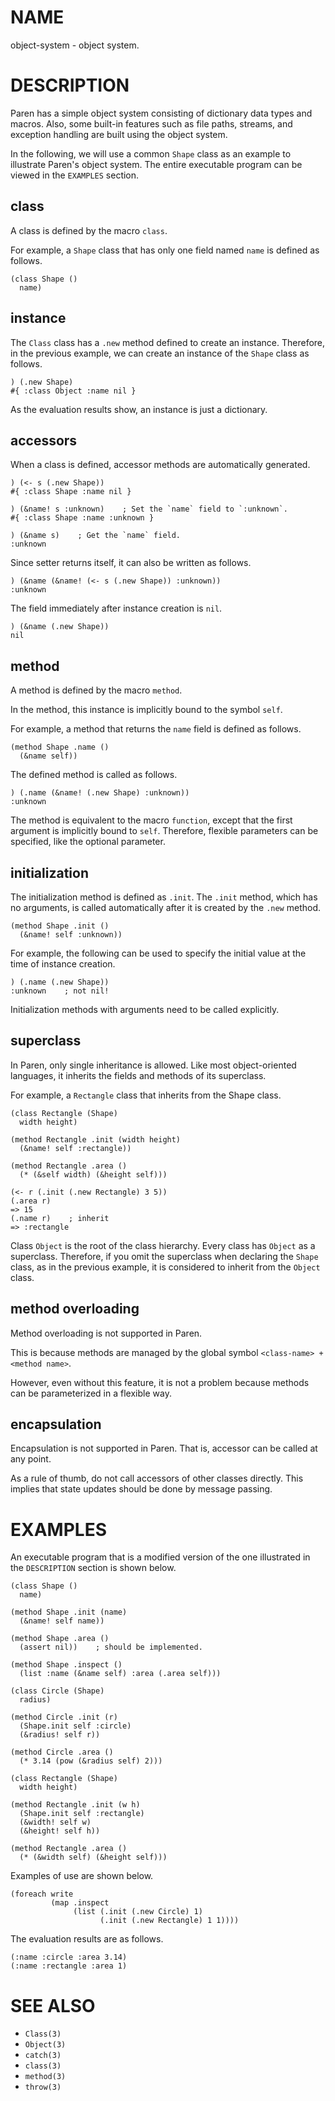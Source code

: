 # NAME
object-system - object system.

# DESCRIPTION
Paren has a simple object system consisting of dictionary data types and macros. Also, some built-in features such as file paths, streams, and exception handling are built using the object system.

In the following, we will use a common `Shape` class as an example to illustrate Paren's object system. The entire executable program can be viewed in the `EXAMPLES` section.

## class
A class is defined by the macro `class`.

For example, a `Shape` class that has only one field named `name` is defined as follows.

    (class Shape ()
      name)

## instance
The `Class` class has a `.new` method defined to create an instance. Therefore, in the previous example, we can create an instance of the `Shape` class as follows.

    ) (.new Shape)
    #{ :class Object :name nil }

As the evaluation results show, an instance is just a dictionary.

## accessors
When a class is defined, accessor methods are automatically generated.

    ) (<- s (.new Shape))
    #{ :class Shape :name nil }
    
    ) (&name! s :unknown)    ; Set the `name` field to `:unknown`.
    #{ :class Shape :name :unknown }
    
    ) (&name s)    ; Get the `name` field.
    :unknown

Since setter returns itself, it can also be written as follows.

    ) (&name (&name! (<- s (.new Shape)) :unknown))
    :unknown

The field immediately after instance creation is `nil`.

    ) (&name (.new Shape))
    nil

## method
A method is defined by the macro `method`.

In the method, this instance is implicitly bound to the symbol `self`.

For example, a method that returns the `name` field is defined as follows.

    (method Shape .name ()
      (&name self))

The defined method is called as follows.

    ) (.name (&name! (.new Shape) :unknown))
    :unknown

The method is equivalent to the macro `function`, except that the first argument is implicitly bound to `self`. Therefore, flexible parameters can be specified, like the optional parameter.

## initialization
The initialization method is defined as `.init`. The `.init` method, which has no arguments, is called automatically after it is created by the `.new` method.

    (method Shape .init ()
      (&name! self :unknown))

For example, the following can be used to specify the initial value at the time of instance creation.

    ) (.name (.new Shape))
    :unknown    ; not nil!

Initialization methods with arguments need to be called explicitly.

## superclass
In Paren, only single inheritance is allowed.  Like most object-oriented languages, it inherits the fields and methods of its superclass.

For example, a `Rectangle` class that inherits from the Shape class.

    (class Rectangle (Shape)
      width height)
    
    (method Rectangle .init (width height)
      (&name! self :rectangle))
    
    (method Rectangle .area ()
      (* (&self width) (&height self)))
    
    (<- r (.init (.new Rectangle) 3 5))
    (.area r)
    => 15
    (.name r)    ; inherit
    => :rectangle

Class `Object` is the root of the class hierarchy. Every class has `Object` as a superclass. Therefore, if you omit the superclass when declaring the `Shape` class, as in the previous example, it is considered to inherit from the `Object` class.

## method overloading
Method overloading is not supported in Paren.

This is because methods are managed by the global symbol `<class-name> + <method name>`.

However, even without this feature, it is not a problem because methods can be parameterized in a flexible way.

## encapsulation
Encapsulation is not supported in Paren. That is, accessor can be called at any point.

As a rule of thumb, do not call accessors of other classes directly. This implies that state updates should be done by message passing.

# EXAMPLES
An executable program that is a modified version of the one illustrated in the `DESCRIPTION` section is shown below.

    (class Shape ()
      name)
    
    (method Shape .init (name)
      (&name! self name))
    
    (method Shape .area ()
      (assert nil))    ; should be implemented.
    
    (method Shape .inspect ()
      (list :name (&name self) :area (.area self)))
    
    (class Circle (Shape)
      radius)
    
    (method Circle .init (r)
      (Shape.init self :circle)
      (&radius! self r))
    
    (method Circle .area ()
      (* 3.14 (pow (&radius self) 2)))
    
    (class Rectangle (Shape)
      width height)
    
    (method Rectangle .init (w h)
      (Shape.init self :rectangle)
      (&width! self w)
      (&height! self h))
    
    (method Rectangle .area ()
      (* (&width self) (&height self)))

Examples of use are shown below.

    (foreach write
             (map .inspect
                  (list (.init (.new Circle) 1)
                        (.init (.new Rectangle) 1 1))))

The evaluation results are as follows.

    (:name :circle :area 3.14)
    (:name :rectangle :area 1)

# SEE ALSO
- `Class(3)`
- `Object(3)`
- `catch(3)`
- `class(3)`
- `method(3)`
- `throw(3)`

